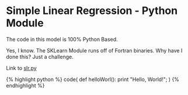 # Simple Linear Regression - Python Module

The code in this model is 100% Python Based.

Yes, I know. The SKLearn Module runs off of Fortran binaries. Why have I done this? Just a challenge.

Link to [slr.py](https://github.com/kevinbolger/python/blob/master/dataAlgorithms/slr.py)

{% highlight python %}
code(
def helloWorl():
	print "Hello, World!";
)
{% endhighlight %}